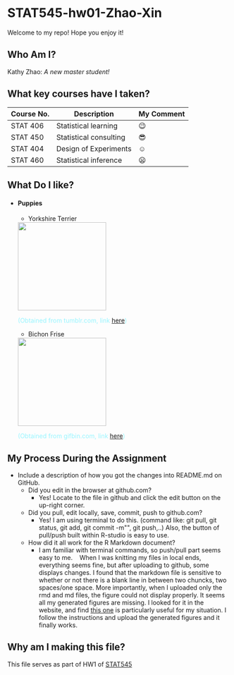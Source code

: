 # STAT545-hw01-Zhao-Xin

Welcome to my repo! Hope you enjoy it!

## Who Am I?
Kathy Zhao: *A new master student!*

## What key courses have I taken? 
| **Course No.** |     **Description**    | **My Comment** |
|----------------|------------------------|----------------|
| STAT 406       | Statistical learning   | :wink:         |
| STAT 450       | Statistical consulting | :sunglasses:   |
| STAT 404       | Design of Experiments  | :relaxed:      |
| STAT 460       | Statistical inference  | :frowning:     |

## What Do I like?
- #### Puppies

  + Yorkshire Terrier
  
  <img src="https://68.media.tumblr.com/26166f7215d0bcad8eda2a2049fbf266/tumblr_ms98y4SHat1r1mr1po1_500.gif" width="200">
  
  <span style="color:#98f5ff">(Obtained from tumblr.com, link [here](https://www.tumblr.com/search/yorkie-gif))</span>
  
  + Bichon Frise
  
  <img src="http://www.gifbin.com/bin/012012/1327602286_cute_bichon_frise_puppy.gif" width="200">
  
  <span style="color:#98f5ff">(Obtained from gifbin.com, link [here](http://www.gifbin.com/986292))</span>

## My Process During the Assignment

- Include a description of how you got the changes into README.md on GitHub.
  + Did you edit in the browser at github.com?
    * Yes! Locate to the file in github and click the edit button on the up-right corner.
  + Did you pull, edit locally, save, commit, push to github.com?
    * Yes! I am using terminal to do this. (command like: git pull, git status, git add, git commit -m"", git push,..) Also, the button of pull/push built within R-studio is easy to use.
  + How did it all work for the R Markdown document? 
    * I am familiar with terminal commands, so push/pull part seems easy to me. 
    When I was knitting my files in local ends, everything seems fine, but after uploading to github, some displays changes. I found that the markdown file is sensitive to whether or not there is a blank line in between two chuncks, two spaces/one space. 
    More importantly, when I uploaded only the rmd and md files, the figure could not display properly. It seems all my generated figures are missing. I looked for it in the website, and find [this one](https://github.com/STAT540-UBC/Discussion/issues/11) is particularly useful for my situation. I follow the instructions and upload the generated figures and it finally works.

## Why am I making this file?
This file serves as part of HW1 of [STAT545](http://stat545.com)
